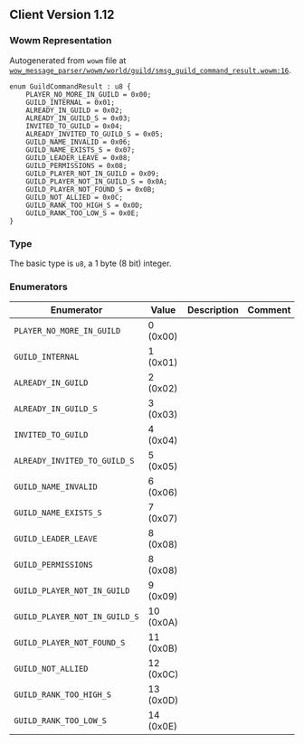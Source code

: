 ## Client Version 1.12

### Wowm Representation

Autogenerated from `wowm` file at [`wow_message_parser/wowm/world/guild/smsg_guild_command_result.wowm:16`](https://github.com/gtker/wow_messages/tree/main/wow_message_parser/wowm/world/guild/smsg_guild_command_result.wowm#L16).
```rust,ignore
enum GuildCommandResult : u8 {
    PLAYER_NO_MORE_IN_GUILD = 0x00;
    GUILD_INTERNAL = 0x01;
    ALREADY_IN_GUILD = 0x02;
    ALREADY_IN_GUILD_S = 0x03;
    INVITED_TO_GUILD = 0x04;
    ALREADY_INVITED_TO_GUILD_S = 0x05;
    GUILD_NAME_INVALID = 0x06;
    GUILD_NAME_EXISTS_S = 0x07;
    GUILD_LEADER_LEAVE = 0x08;
    GUILD_PERMISSIONS = 0x08;
    GUILD_PLAYER_NOT_IN_GUILD = 0x09;
    GUILD_PLAYER_NOT_IN_GUILD_S = 0x0A;
    GUILD_PLAYER_NOT_FOUND_S = 0x0B;
    GUILD_NOT_ALLIED = 0x0C;
    GUILD_RANK_TOO_HIGH_S = 0x0D;
    GUILD_RANK_TOO_LOW_S = 0x0E;
}
```
### Type
The basic type is `u8`, a 1 byte (8 bit) integer.
### Enumerators
| Enumerator | Value  | Description | Comment |
| --------- | -------- | ----------- | ------- |
| `PLAYER_NO_MORE_IN_GUILD` | 0 (0x00) |  |  |
| `GUILD_INTERNAL` | 1 (0x01) |  |  |
| `ALREADY_IN_GUILD` | 2 (0x02) |  |  |
| `ALREADY_IN_GUILD_S` | 3 (0x03) |  |  |
| `INVITED_TO_GUILD` | 4 (0x04) |  |  |
| `ALREADY_INVITED_TO_GUILD_S` | 5 (0x05) |  |  |
| `GUILD_NAME_INVALID` | 6 (0x06) |  |  |
| `GUILD_NAME_EXISTS_S` | 7 (0x07) |  |  |
| `GUILD_LEADER_LEAVE` | 8 (0x08) |  |  |
| `GUILD_PERMISSIONS` | 8 (0x08) |  |  |
| `GUILD_PLAYER_NOT_IN_GUILD` | 9 (0x09) |  |  |
| `GUILD_PLAYER_NOT_IN_GUILD_S` | 10 (0x0A) |  |  |
| `GUILD_PLAYER_NOT_FOUND_S` | 11 (0x0B) |  |  |
| `GUILD_NOT_ALLIED` | 12 (0x0C) |  |  |
| `GUILD_RANK_TOO_HIGH_S` | 13 (0x0D) |  |  |
| `GUILD_RANK_TOO_LOW_S` | 14 (0x0E) |  |  |
